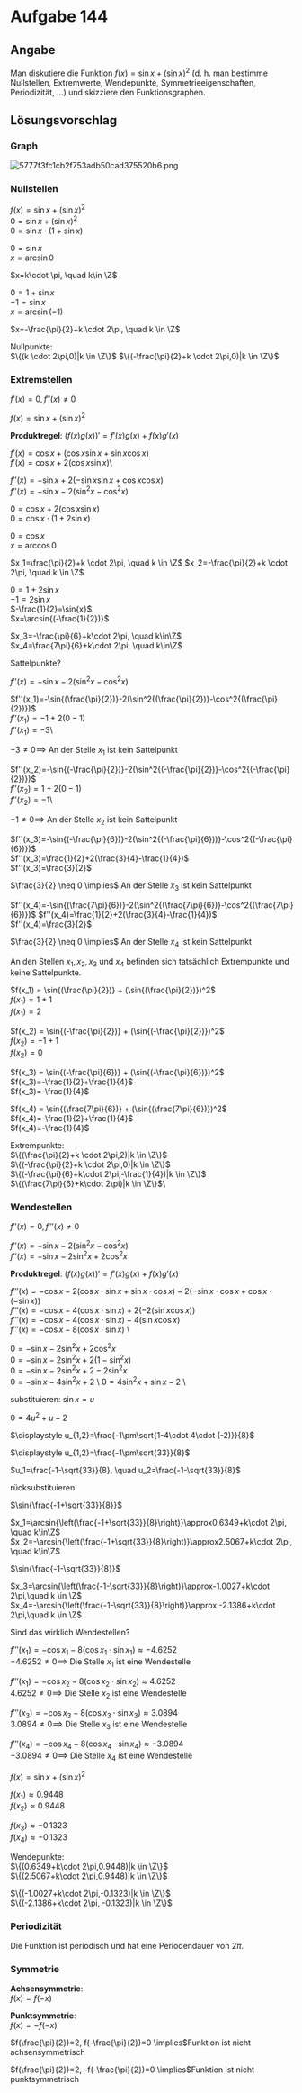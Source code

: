 # Aufgabe 144
## Angabe

Man diskutiere die Funktion $f(x) = \sin{x} + (\sin{x})^2$ (d. h. man bestimme Nullstellen,
Extremwerte, Wendepunkte, Symmetrieeigenschaften, Periodizität, ...) und skizziere den
Funktionsgraphen.

## Lösungsvorschlag

### Graph

![5777f3fc1cb2f753adb50cad375520b6.png](./media/5777f3fc1cb2f753adb50cad375520b6.png)


### Nullstellen

$f(x) = \sin{x} + (\sin{x})^2$\
$0=\sin{x} + (\sin{x})^2$\
$0= \sin{x}\cdot (1+\sin{x})$

$0=\sin{x}$\
$x=\arcsin{0}$

$x=k\cdot \pi, \quad k\in \Z$ 

$0=1+\sin{x}$\
$-1=\sin{x}$\
$x=\arcsin{(-1)}$

$x=-\frac{\pi}{2}+k \cdot 2\pi, \quad k \in \Z$

Nullpunkte: \
$\{(k \cdot 2\pi,0)|k \in \Z\}$
$\{(-\frac{\pi}{2}+k \cdot 2\pi,0)|k \in \Z\}$

### Extremstellen

$f'(x)=0, f''(x)\neq0$

$f(x) = \sin{x} + (\sin{x})^2$

**Produktregel**:
$(f(x)g(x))'=f'(x)g(x)+f(x)g'(x)$

$f'(x)=\cos{x}+(\cos{x}\sin{x}+\sin{x}\cos{x})$\
$f'(x)=\cos{x}+2(\cos{x}\sin{x})$\

$f''(x)=-\sin{x}+2(-\sin{x}\sin{x}+\cos{x}\cos{x})$\
$f''(x)=-\sin{x}-2(\sin^2{x}-\cos^2{x})$

$0=\cos{x}+2(\cos{x}\sin{x})$\
$0=\cos{x}\cdot (1+2\sin{x})$

$0=\cos{x}$\
$x=\arccos{0}$

$x_1=\frac{\pi}{2}+k \cdot 2\pi, \quad k \in \Z$
$x_2=-\frac{\pi}{2}+k \cdot 2\pi, \quad k \in \Z$

$0=1+2\sin{x}$\
$-1=2\sin{x}$\
$-\frac{1}{2}=\sin{x}$\
$x=\arcsin{(-\frac{1}{2})}$

$x_3=-\frac{\pi}{6}+k\cdot 2\pi, \quad k\in\Z$\
$x_4=\frac{7\pi}{6}+k\cdot 2\pi, \quad k\in\Z$

Sattelpunkte?

$f''(x)=-\sin{x}-2(\sin^2{x}-\cos^2{x})$

$f''(x_1)=-\sin{(\frac{\pi}{2})}-2(\sin^2{(\frac{\pi}{2})}-\cos^2{(\frac{\pi}{2})})$\
$f''(x_1)=-1+2(0-1)$\
$f''(x_1)= -3$\

$-3 \neq 0 \implies$ An der Stelle $x_1$ ist kein Sattelpunkt 

$f''(x_2)=-\sin{(-\frac{\pi}{2})}-2(\sin^2{(-\frac{\pi}{2})}-\cos^2{(-\frac{\pi}{2})})$\
$f''(x_2)=1+2(0-1)$\
$f''(x_2)= -1$\

$-1 \neq 0 \implies$ An der Stelle $x_2$ ist kein Sattelpunkt 

$f''(x_3)=-\sin{(-\frac{\pi}{6})}-2(\sin^2{(-\frac{\pi}{6}))}-\cos^2{(-\frac{\pi}{6})})$\
$f''(x_3)=\frac{1}{2}+2(\frac{3}{4}-\frac{1}{4})$\
$f''(x_3)=\frac{3}{2}$

$\frac{3}{2} \neq 0 \implies$ An der Stelle $x_3$ ist kein Sattelpunkt 

$f''(x_4)=-\sin{(\frac{7\pi}{6})}-2(\sin^2{(\frac{7\pi}{6})}-\cos^2{(\frac{7\pi}{6})})$
$f''(x_4)=\frac{1}{2}+2(\frac{3}{4}-\frac{1}{4})$\
$f''(x_4)=\frac{3}{2}$

$\frac{3}{2} \neq 0 \implies$ An der Stelle $x_4$ ist kein Sattelpunkt 

An den Stellen $x_1,x_2,x_3$ und $x_4$ befinden sich tatsächlich Extrempunkte und keine Sattelpunkte.

$f(x_1) = \sin{(\frac{\pi}{2})} + (\sin{(\frac{\pi}{2})})^2$ \
$f(x_1)=1+1$ \
$f(x_1)=2$ 

$f(x_2) = \sin{(-\frac{\pi}{2})} + (\sin{(-\frac{\pi}{2})})^2$ \
$f(x_2)=-1+1$ \
$f(x_2)=0$ 

$f(x_3) = \sin{(-\frac{\pi}{6})} + (\sin{(-\frac{\pi}{6})})^2$ \
$f(x_3)=-\frac{1}{2}+\frac{1}{4}$ \
$f(x_3)=-\frac{1}{4}$ 

$f(x_4) = \sin{(\frac{7\pi}{6})} + (\sin{(\frac{7\pi}{6})})^2$ \
$f(x_4)=-\frac{1}{2}+\frac{1}{4}$ \
$f(x_4)=-\frac{1}{4}$ 

Extrempunkte: \
$\{(\frac{\pi}{2}+k \cdot 2\pi,2)|k \in \Z\}$\
$\{(-\frac{\pi}{2}+k \cdot 2\pi,0)|k \in \Z\}$\
$\{(-\frac{\pi}{6}+k\cdot 2\pi,-\frac{1}{4})|k \in \Z\}$\
$\{(\frac{7\pi}{6}+k\cdot 2\pi)|k \in \Z\}$\


### Wendestellen

$f''(x)=0, f'''(x)\neq0$

$f''(x)=-\sin{x}-2(\sin^2{x}-\cos^2{x})$\
$f''(x)=-\sin{x}-2\sin^2{x}+2\cos^2{x}$

**Produktregel**:
$(f(x)g(x))'=f'(x)g(x)+f(x)g'(x)$

$f'''(x)=-\cos{x}-2(\cos{x}\cdot \sin{x}+\sin{x}\cdot \cos{x})-2(-\sin{x}\cdot \cos{x}+\cos{x}\cdot (-\sin{x}))$ \
$f'''(x)=-\cos{x}-4(\cos{x}\cdot \sin{x})+2(-2(\sin{x}\cos{x}))$ \
$f'''(x)=-\cos{x}-4(\cos{x}\cdot \sin{x})-4(\sin{x}\cos{x})$ \
$f'''(x)=-\cos{x}-8(\cos{x}\cdot \sin{x})$ \

$0=-\sin{x}-2\sin^2{x}+2\cos^2{x}$ \
$0=-\sin{x}-2\sin^2{x}+2(1-\sin^2{x})$ \
$0=-\sin{x}-2\sin^2{x}+2-2\sin^2{x}$ \
$0=-\sin{x}-4\sin^2{x}+2$ \ 
$0=4\sin^2{x}+\sin{x}-2$ \

substituieren: $\sin{x}=u$

$0=4u^2+u-2$

$\displaystyle u_{1,2}=\frac{-1\pm\sqrt{1-4\cdot 4\cdot (-2)}}{8}$

$\displaystyle u_{1,2}=\frac{-1\pm\sqrt{33}}{8}$

$u_1=\frac{-1-\sqrt{33}}{8}, \quad u_2=\frac{-1-\sqrt{33}}{8}$

rücksubstituieren:

$\sin{\frac{-1+\sqrt{33}}{8}}$

$x_1=\arcsin{\left(\frac{-1+\sqrt{33}}{8}\right)}\approx0.6349+k\cdot 2\pi, \quad k\in\Z$\
$x_2=-\arcsin{\left(\frac{-1+\sqrt{33}}{8}\right)}\approx2.5067+k\cdot 2\pi, \quad k\in\Z$

$\sin{\frac{-1-\sqrt{33}}{8}}$

$x_3=\arcsin{\left(\frac{-1-\sqrt{33}}{8}\right)}\approx-1.0027+k\cdot 2\pi,\quad k \in \Z$\
$x_4=-\arcsin{\left(\frac{-1-\sqrt{33}}{8}\right)}\approx -2.1386+k\cdot 2\pi,\quad k \in \Z$

Sind das wirklich Wendestellen?

$f'''(x_1)=-\cos{x_1}-8(\cos{x_1}\cdot \sin{x_1}) \approx -4.6252$ \
$-4.6252 \neq 0 \implies$ Die Stelle $x_1$ ist eine Wendestelle

$f'''(x_1)=-\cos{x_2}-8(\cos{x_2}\cdot \sin{x_2}) \approx 4.6252$ \
$4.6252 \neq 0 \implies$ Die Stelle $x_2$ ist eine Wendestelle

$f'''(x_3)=-\cos{x_3}-8(\cos{x_3}\cdot \sin{x_3}) \approx 3.0894$ \
$3.0894 \neq 0 \implies$ Die Stelle $x_3$ ist eine Wendestelle

$f'''(x_4)=-\cos{x_4}-8(\cos{x_4}\cdot \sin{x_4}) \approx -3.0894$ \
$-3.0894 \neq 0 \implies$ Die Stelle $x_4$ ist eine Wendestelle

$f(x) = \sin{x} + (\sin{x})^2$

$f(x_1)\approx0.9448$ \
$f(x_2)\approx0.9448$

$f(x_3) \approx-0.1323$ \
$f(x_4) \approx-0.1323$

Wendepunkte:\
$\{(0.6349+k\cdot 2\pi,0.9448)|k \in \Z\}$\
$\{(2.5067+k\cdot 2\pi,0.9448)|k \in \Z\}$

$\{(-1.0027+k\cdot 2\pi,-0.1323)|k \in \Z\}$\
$\{(-2.1386+k\cdot 2\pi, -0.1323)|k \in \Z\}$

### Periodizität

Die Funktion ist periodisch und hat eine Periodendauer von $2\pi$.

### Symmetrie

**Achsensymmetrie**:\
$f(x)=f(-x)$

**Punktsymmetrie**:\
$f(x)=-f(-x)$

$f(\frac{\pi}{2})=2, f(-\frac{\pi}{2})=0 \implies$Funktion ist nicht achsensymmetrisch

$f(\frac{\pi}{2})=2, -f(-\frac{\pi}{2})=0 \implies$Funktion ist nicht punktsymmetrisch
